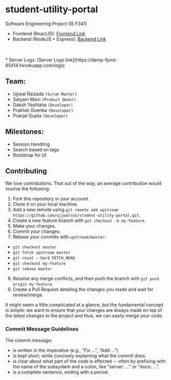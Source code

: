 # student-utility-portal

Software Engineering Project (IS F341)<br>

* Frontend (ReactJS): [Frontend Link](https://sup-react.herokuapp.com/)
* Backend (NodeJS + Express): [Backend Link](https://damp-fjord-85414.herokuapp.com/)
<br>
<br>
* Server Logs: [Server Logs link](https://damp-fjord-85414.herokuapp.com/logs)


## Team:
* Ujjwal Raizada `(Scrum Master)`
* Satyam Mani   `(Product Owner)`
* Daksh Yashlaha `(Developer)`
* Prakhar Goenka `(Developer)`
* Pranjal Gupta  `(Developer)`

## Milestones:

* Session Handling
* Search based on tags
* Bootstrap for UI


## Contributing

We love contributions. That out of the way, an average
contribution would involve the following:

1. Fork this repository in your account.
2. Clone it on your local machine.
3. Add a new remote using `git remote add upstream https://github.com/ujjwalrox/student-utility-portal.git`.
4. Create a new feature branch with `git checkout -b my-feature`.
5. Make your changes.
6. Commit your changes.
7. Rebase your commits with `upstream/master`:
  - `git checkout master`
  - `git fetch upstream master`
  - `git reset --hard FETCH_HEAD`
  - `git checkout my-feature`
  - `git rebase master`
8. Resolve any merge conflicts, and then push the branch with `git push origin my-feature`.
9. Create a Pull Request detailing the changes you made and wait for review/merge.

It might seem a little complicated at a glance, but the fundamental concept is simple: we
want to ensure that your changes are always made on top of the latest changes to the
project and thus, we can easily merge your code.

### Commit Message Guidelines

The commit message:

- is written in the imperative (e.g., "Fix ...", "Add ...")
- is kept short, while concisely explaining what the commit does.
- is clear about what part of the code is affected -- often by prefixing with the name of the subsystem and a colon, like "server: ..." or "docs: ...".
- is a complete sentence, ending with a period.
